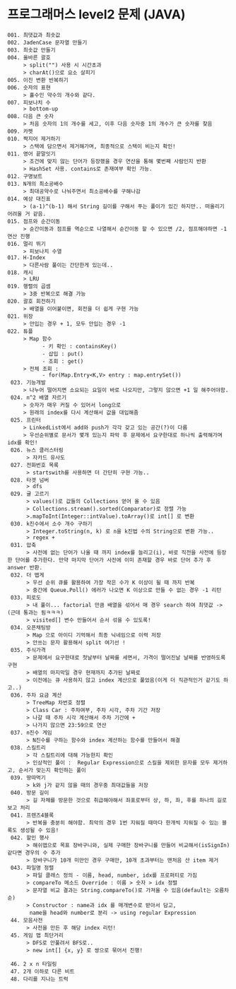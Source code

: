 프로그래머스 level2 문제 (JAVA)
===============================
    001. 최댓값과 최솟값
    002. JadenCase 문자열 만들기
    003. 최솟값 만들기
    004. 올바른 괄호
         > split("") 사용 시 시간초과 
         > charAt()으로 요소 살피기
    005. 이진 변환 반복하기
    006. 숫자의 표현
         > 홀수인 약수의 개수와 같다.
    007. 피보나치 수
         > bottom-up
    008. 다음 큰 숫자
         > 처음 숫자의 1의 개수를 세고, 이후 다음 숫자중 1의 개수가 큰 숫자를 찾음
    009. 카펫
    010. 짝지어 제거하기
         > 스택에 담으면서 제거해가며, 최종적으로 스택이 비는지 확인!
    011. 영어 끝말잇기
         > 조건에 맞지 않는 단어가 등장했을 경우 연산을 통해 몇번째 사람인지 반환
         > HashSet 사용. contains로 존재여부 확인 가능.
    012. 구명보트
    013. N개의 최소공배수
         > 최대공약수로 나눠주면서 최소공배수를 구해나감
    014. 예상 대진표
         > (a-1)^(b-1) 해서 String 길이를 구해서 푸는 풀이가 있긴 하지만.. 떠올리기 어려울 거 같음.
    015. 점프와 순간이동
         > 순간이동과 점프를 역순으로 나열해서 순간이동 할 수 있으면 /2, 점프해야하면 -1 연산 진행
    016. 멀리 뛰기
         > 피보나치 수열
    017. H-Index
         > 다른사람 풀이는 간단한게 있는데..
    018. 캐시
         > LRU 
    019. 행렬의 곱셈
         > 3중 반복으로 해결 가능 
    020. 괄호 회전하기
         > 배열을 이어붙이면, 회전을 더 쉽게 구현 가능
    021. 위장
         > 안입는 경우 + 1, 모두 안입는 경우 -1
    022. 튜플 
         > Map 함수 
               - 키 확인 : containsKey() 
               - 삽입 : put()
               - 조회 : get()
         > 전체 조회 : 
               - for(Map.Entry<K,V> entry : map.entrySet())
     023. 기능개발
         > 나누어 떨어지면 소요되는 요일이 바로 나오지만, 그렇지 않으면 +1 일 해주어야함.
     024. n^2 배열 자르기
         > 숫자가 매우 커질 수 있어서 long으로
         > 원래의 index를 다시 계산해서 값을 대입해줌
     025. 프린터
         > LinkedList에서 add와 push가 각각 갖고 있는 공간(?)이 다름
         > 우선순위별로 문서가 몇개 있는지 파악 후 문제에서 요구한대로 하나씩 출력해가며 idx를 확인!
     026. 뉴스 클러스터링
          > 자카드 유사도
     027. 전화번호 목록
          > startswith를 사용하면 더 간단히 구현 가능..
     028. 타겟 넘버
          > dfs
     029. 귤 고르기 
          > values()로 값들의 Collections 얻어 올 수 있음
          > Collections.stream().sorted(Comparator)로 정렬 가능
          >.mapToInt(Integer::intValue).toArray()로 int[] 로 변환
     030. k진수에서 소수 개수 구하기
          > Integer.toString(n, k) 로 n을 k진법 수의 String으로 변환 가능..
          > regex + 
     031. 압축
          > 사전에 없는 단어가 나올 때 까지 index를 늘리고(i), 바로 직전을 사전에 등장한 단어를 추가한다. 만약 마지막 단어가 사전에 이미 존재할 경우 바로 단어 추가 후 answer 반환.
     032. 더 맵게
          > 우선 순위 큐를 활용하여 가장 작은 수가 K 이상이 될 때 까지 반복
          > 중간에 Queue.Poll() 에러가 나오면 K 이상으로 만들 수 없는 경우 -1 리턴
     033. 피로도
          > 내 풀이... factorial 만큼 배열을 섞어서 매 경우 search 하여 최댓값 -> (근데 통과는 됨ㅋㅋㅋ)
          > visited[] 변수 만들어서 순서 섞을 수 있도록!
     034. 오픈채팅방
          > Map 으로 아이디 기억해서 최종 닉네임으로 이력 저장
          > 안쓰는 문자 활용해서 split 여기선 !
     035. 주식가격
          > 문제에서 요구한대로 첫날부터 날짜를 세면서, 가격이 떨어진날 날짜를 반영하도록 구현
          > 배열의 마지막일 경우 현재까지 추가된 날짜로
          > 이전에는 큐 사용하지 않고 index 계산으로 풀었음(이게 더 직관적인거 같기도 하고..)
     036. 주차 요금 계산
          > TreeMap 차번호 정렬
          > Class Car : 주차여부, 주차 시각, 주차 기간 저장
          > 나갈 때 주차 시각 계산해서 주차 기간에 +
          > 나가지 않으면 23:59으로 연산
     037. n진수 게임
          > N진수를 구하는 함수와 index 계산하는 함수를 만들어서 해결
     038. 스킬트리
          > 각 스킬트리에 대해 가능한지 확인
          > 인상적인 풀이 :  Regular Expression으로 스킬을 제외한 문자를 모두 제거하고, 순서가 맞는지 확인하는 풀이
     039. 땅따먹기
          > k와 j가 같지 않을 때의 경우중 최대값들을 저장
     040. 방문 길이
          > 길 자체를 방문한 것으로 취급해야해서 좌표로부터 상, 하, 좌, 후를 하나의 길로 보고 처리
     041. 프렌즈4블록
          > 반복을 충분히 해야함. 최악의 경우 1번 지워질 때마다 한개씩 지워질 수 있는 블록도 생성될 수 있음!
     042. 할인 행사
          > 해쉬맵으로 목표 장바구니와, 실제 구매한 장바구니를 만들어 비교해서(isSignIn) 같다면 경우의 수 추가
          > 장바구니가 10개 미만인 경우 구매만, 10개 초과부터는 맨처음 산 item 제거
     043. 파일명 정렬
          > 파일 클래스 정의 - 이름, head, number, idx를 프로퍼티로 가짐
          > compareTo 메소드 Override : 이름 > 숫자 > idx 정렬
          > 문자열 비교 결과는 String.compareTo()로 가져올 수 있음(default는 오름차순)
          > Constructor : name과 idx 를 매개변수로 받아서 담고,
           name을 head와 number로 분리 -> using regular Expression
     44. 모음사전
          > 사전을 만든 후 해당 index 리턴! 
     45. 게임 맵 최단거리
          > DFS로 안풀려서 BFS로..
          > new int[] {x, y} 로 쌍으로 묶어서 진행!

     46. 2 x n 타일링
     47. 2개 이하로 다른 비트
     48. 다리를 지나는 트럭






